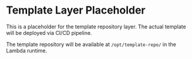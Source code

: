 # Template Layer Placeholder

This is a placeholder for the template repository layer.
The actual template will be deployed via CI/CD pipeline.

The template repository will be available at `/opt/template-repo/` in the Lambda runtime. 